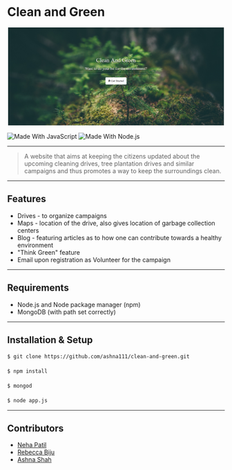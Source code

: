 # Clean and Green 

<p align="center">
  <a href="#" rel="noopener">
 <img width=500px src="./public/images/landing.PNG" alt="Header Image"></a>
</p>

![Made With JavaScript](https://img.shields.io/badge/Made%20With-JavaScript-brightgreen.svg)
![Made With Node.js](https://img.shields.io/badge/Made%20With-Node.js-green.svg)

---

> A website that aims at keeping the citizens updated about the upcoming cleaning drives, tree plantation drives and similar campaigns and thus promotes a way to keep the surroundings clean.
---

## Features

- Drives - to organize campaigns
- Maps - location of the drive, also gives location of garbage collection centers 
- Blog - featuring articles as to how one can contribute towards a healthy environment
- "Think Green" feature
- Email upon registration as Volunteer for the campaign

---

## Requirements

- Node.js and Node package manager (npm)
- MongoDB (with path set correctly)

---

## Installation & Setup

```sh
$ git clone https://github.com/ashna111/clean-and-green.git

$ npm install

$ mongod

$ node app.js
```

---

## Contributors

- [Neha Patil](https://github.com/Nehaa-Patil)
- [Rebecca Biju](https://github.com/beccaboo-31)
- [Ashna Shah](https://github.com/ashna111)
